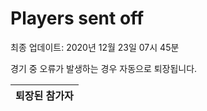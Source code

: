 # Players sent off
최종 업데이트: 2020년 12월 23일 07시 45분


경기 중 오류가 발생하는 경우 자동으로 퇴장됩니다.


| 퇴장된 참가자 |
|:---:|